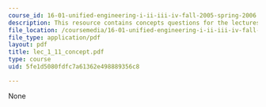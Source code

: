 ```yaml
---
course_id: 16-01-unified-engineering-i-ii-iii-iv-fall-2005-spring-2006
description: This resource contains concepts questions for the lectures F1 to F11.
file_location: /coursemedia/16-01-unified-engineering-i-ii-iii-iv-fall-2005-spring-2006/5fe1d5080fdfc7a61362e498889356c8_lec_1_11_concept.pdf
file_type: application/pdf
layout: pdf
title: lec_1_11_concept.pdf
type: course
uid: 5fe1d5080fdfc7a61362e498889356c8

---
```

None